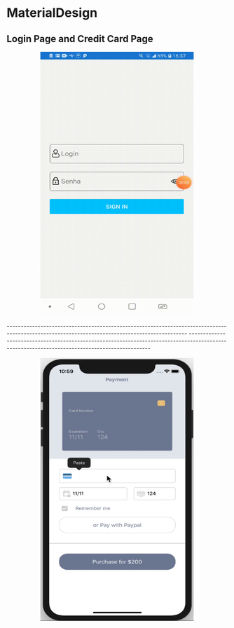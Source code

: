 # MaterialDesign
Login Page and Credit Card Page
------------------------------------------------------

<p align="center">
  <img  width="350" height="600" src="https://github.com/KHkhalaf/MaterialDesign/blob/master/screenshots/LoginPage.gif"/>
</p>
----------------------------------------------------------------------------------------------------------------------------------------------
----------------------------------------------------------------------------------------------------------------------------------------------
<p align="center">
  <img  width="350" height="600" src="https://github.com/KHkhalaf/MaterialDesign/blob/master/screenshots/CreditCard.gif"/>
</p>


